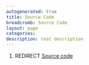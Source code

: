 ```yaml
---
autogenerated: true
title: Source Code
breadcrumb: Source Code
layout: page
categories: 
description: test description
---
```


1.  REDIRECT [Source code](Source_code)
